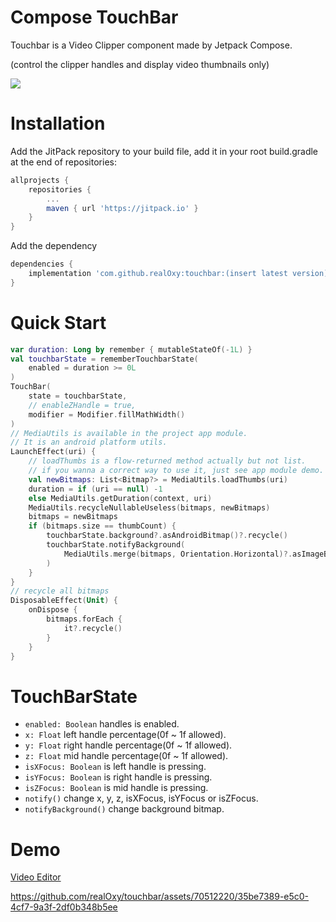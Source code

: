 # Compose TouchBar

Touchbar is a Video Clipper component made by Jetpack Compose.

(control the clipper handles and display video thumbnails only)

[![](https://jitpack.io/v/realOxy/touchbar.svg)](https://jitpack.io/#realOxy/touchbar)

# Installation

Add the JitPack repository to your build file,
add it in your root build.gradle at the end of repositories:

```groovy
allprojects {
    repositories {
        ...
        maven { url 'https://jitpack.io' }
    }
}    
```

Add the dependency

```groovy
dependencies {
    implementation 'com.github.realOxy:touchbar:(insert latest version)'
}
```

# Quick Start

```kotlin
var duration: Long by remember { mutableStateOf(-1L) }
val touchbarState = rememberTouchbarState(
    enabled = duration >= 0L
)
TouchBar(
    state = touchbarState,
    // enableZHandle = true,
    modifier = Modifier.fillMathWidth()
)
// MediaUtils is available in the project app module.
// It is an android platform utils.
LaunchEffect(uri) {
    // loadThumbs is a flow-returned method actually but not list.
    // if you wanna a correct way to use it, just see app module demo.
    val newBitmaps: List<Bitmap?> = MediaUtils.loadThumbs(uri)
    duration = if (uri == null) -1
    else MediaUtils.getDuration(context, uri)
    MediaUtils.recycleNullableUseless(bitmaps, newBitmaps)
    bitmaps = newBitmaps
    if (bitmaps.size == thumbCount) {
        touchbarState.background?.asAndroidBitmap()?.recycle()
        touchbarState.notifyBackground(
            MediaUtils.merge(bitmaps, Orientation.Horizontal)?.asImageBitmap()
        )
    }
}
// recycle all bitmaps
DisposableEffect(Unit) {
    onDispose {
        bitmaps.forEach {
            it?.recycle()
        }
    }
}
```

# TouchBarState

- `enabled: Boolean` handles is enabled.
- `x: Float` left handle percentage(0f ~ 1f allowed).
- `y: Float` right handle percentage(0f ~ 1f allowed).
- `z: Float` mid handle percentage(0f ~ 1f allowed).
- `isXFocus: Boolean` is left handle is pressing.
- `isYFocus: Boolean` is right handle is pressing.
- `isZFocus: Boolean` is mid handle is pressing.
- `notify()` change x, y, z, isXFocus, isYFocus or isZFocus.
- `notifyBackground()` change background bitmap.

# Demo

[Video Editor](app/src/main/java/com/oxy/mmr/feature/touchbar/TouchBarScreen.kt)


https://github.com/realOxy/touchbar/assets/70512220/35be7389-e5c0-4cf7-9a3f-2df0b348b5ee
